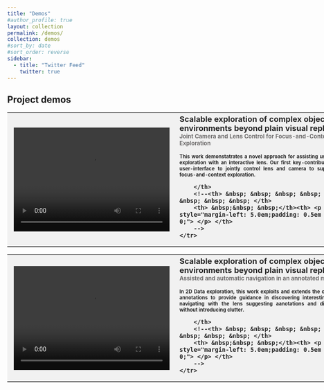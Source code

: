 ```yaml
---
title: "Demos"
#author_profile: true
layout: collection
permalink: /demos/
collection: demos
#sort_by: date
#sort_order: reverse  
sidebar:
  - title: "Twitter Feed"
    twitter: true
---
```


## Project demos 
<!-- &nbsp; &nbsp; &nbsp; ESRs &nbsp; &nbsp; &nbsp; Management and Administrative -->

<table style="background-color: #F1F1F1; filter: alpha(opacity=40); opacity: 0.95;border-bottom: 2px solid #AEAEAE; border-right: 2px solid #AEAEAE;width:835px">
	<tbody>	
  <col width="390">
  <col width="433">
	<tr>
	   <th> 
            <video width="360" height="240" controls>
                <source src="/assets/videos/evocation-demo1-joint-camera.mp4" type="video/mp4">
            Your browser does not support the video tag.
            </video>
		</th>
		<th style="text-align: left"> <font size="4">Scalable exploration of complex objects and environments beyond plain visual replication</font><br>			<font size="2" color="#686666">Joint Camera and Lens Control for Focus-and-Context Exploration</font><br>
        <!--<font size="2">We present a novel approach for assisting users in 2D data exploration; with an interactive lens. Our first key-contribution is a novel user-interface; to jointly control lens and camera; to support effective focus-and-context exploration.</font>	
        -->
        <p> </p>
        <p style="font-size:70%; text-align:justify;">This work demonstatrates a novel approach for assisting users in 2D data exploration with an interactive lens. Our first key-contribution is a novel user-interface to jointly control lens and camera to support effective focus-and-context exploration.</p>	

        </th>
        <!--<th> &nbsp; &nbsp; &nbsp; &nbsp; &nbsp; &nbsp; &nbsp; &nbsp; </th>
        <th> &nbsp;&nbsp; &nbsp;</th><th> <p style="margin-left: 5.0em;padding: 0.5em 0em 0em 0;"> </p> </th>
        -->
    </tr>

</tbody>		
</table>

<table style="background-color: #F1F1F1; filter: alpha(opacity=40); opacity: 0.95;border-bottom: 2px solid #AEAEAE; border-right: 2px solid #AEAEAE;width:835px">
	<tbody>	
  <col width="390">
  <col width="433">
	<tr>
	   <th> 
            <video width="360" height="240" controls>
                <source src="/assets/videos/evocation-demo2-asst-nav.mp4" type="video/mp4">
            Your browser does not support the video tag.
            </video>
		</th>
		<th style="text-align: left"><font size="4">Scalable exploration of complex objects and environments beyond plain visual replication</font><br>			<font size="2" color="#686666">Assisted and automatic navigation in an annotated model</font><br>			
      <p> </p>
        <p style="font-size:70%; text-align:justify;">In 2D Data exploration, this work exploits and extends the conecpt of data annotations to provide guidance in discovering interesting areas while navigating with the lens suggesting aanotations and displaying them without introducing clutter.</p>	
	
        </th>
        <!--<th> &nbsp; &nbsp; &nbsp; &nbsp; &nbsp; &nbsp; &nbsp; &nbsp; </th>
        <th> &nbsp;&nbsp; &nbsp;</th><th> <p style="margin-left: 5.0em;padding: 0.5em 0em 0em 0;"> </p> </th>
        -->
    </tr>

</tbody>		
</table>